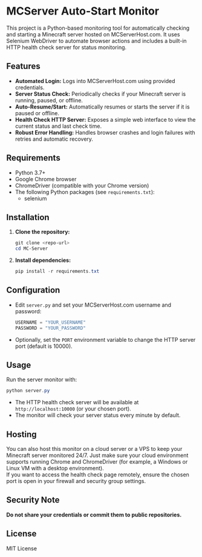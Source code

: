 # MCServer Auto-Start Monitor

This project is a Python-based monitoring tool for automatically checking and starting a Minecraft server hosted on MCServerHost.com. It uses Selenium WebDriver to automate browser actions and includes a built-in HTTP health check server for status monitoring.

## Features

-   **Automated Login:** Logs into MCServerHost.com using provided credentials.
-   **Server Status Check:** Periodically checks if your Minecraft server is running, paused, or offline.
-   **Auto-Resume/Start:** Automatically resumes or starts the server if it is paused or offline.
-   **Health Check HTTP Server:** Exposes a simple web interface to view the current status and last check time.
-   **Robust Error Handling:** Handles browser crashes and login failures with retries and automatic recovery.

## Requirements

-   Python 3.7+
-   Google Chrome browser
-   ChromeDriver (compatible with your Chrome version)
-   The following Python packages (see `requirements.txt`):
    -   selenium

## Installation

1. **Clone the repository:**
    ```powershell
    git clone <repo-url>
    cd MC-Server
    ```
2. **Install dependencies:**
    ```powershell
    pip install -r requirements.txt
    ```

## Configuration

-   Edit `server.py` and set your MCServerHost.com username and password:
    ```python
    USERNAME = "YOUR_USERNAME"
    PASSWORD = "YOUR_PASSWORD"
    ```
-   Optionally, set the `PORT` environment variable to change the HTTP server port (default is 10000).

## Usage

Run the server monitor with:

```powershell
python server.py
```

-   The HTTP health check server will be available at `http://localhost:10000` (or your chosen port).
-   The monitor will check your server status every minute by default.

## Hosting

You can also host this monitor on a cloud server or a VPS to keep your Minecraft server monitored 24/7. Just make sure your cloud environment supports running Chrome and ChromeDriver (for example, a Windows or Linux VM with a desktop environment).  
If you want to access the health check page remotely, ensure the chosen port is open in your firewall and security group settings.


## Security Note

**Do not share your credentials or commit them to public repositories.**

## License

MIT License
